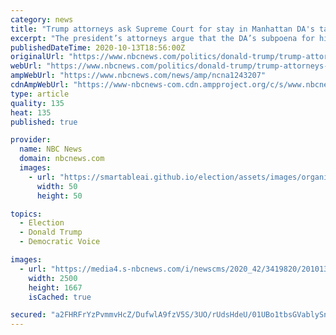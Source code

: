 ```yaml
---
category: news
title: "Trump attorneys ask Supreme Court for stay in Manhattan DA's tax case"
excerpt: "The president’s attorneys argue that the DA’s subpoena for his tax documents is 'overbroad' and lacks 'good faith.'"
publishedDateTime: 2020-10-13T18:56:00Z
originalUrl: "https://www.nbcnews.com/politics/donald-trump/trump-attorneys-ask-supreme-court-stay-manhattan-da-s-tax-n1243207"
webUrl: "https://www.nbcnews.com/politics/donald-trump/trump-attorneys-ask-supreme-court-stay-manhattan-da-s-tax-n1243207"
ampWebUrl: "https://www.nbcnews.com/news/amp/ncna1243207"
cdnAmpWebUrl: "https://www-nbcnews-com.cdn.ampproject.org/c/s/www.nbcnews.com/news/amp/ncna1243207"
type: article
quality: 135
heat: 135
published: true

provider:
  name: NBC News
  domain: nbcnews.com
  images:
    - url: "https://smartableai.github.io/election/assets/images/organizations/nbcnews.com-50x50.jpg"
      width: 50
      height: 50

topics:
  - Election
  - Donald Trump
  - Democratic Voice

images:
  - url: "https://media4.s-nbcnews.com/i/newscms/2020_42/3419820/201013-donald-trump-florida-jm-1413_ae797ea12ee1e8ec3d62f1ab8af6c82b.jpg"
    width: 2500
    height: 1667
    isCached: true

secured: "a2FHRFrYzPvmmvHcZ/DufwlA9fzV5S/3UO/rUdsHdeU/01UBo1tbsGVablySn0MEBGSO3nyCC+TLGaXnEYG5eOWjVaBwKFTzqYYlBRZyexkvTvqJawG5JgXRsL1Jl+Q/TgmSuSgVs3SxMcefE8Tt7iyk5P+8NUNUow8KHYomYif2rAMC42TgNNHB2wN4KpcKxy2owOO1Jlwp4JWxTDyTWwDjKmF7iRmLNkNNBycPrOZgL1bLAR/zVfkHuF94NRuYnGakFoDsMzm2Kws3kOLeOkIVHRZJIq1A23fWyrqW06lOHGjFCEcTu5rN8NqRfDqrwA1tebzzYFHVYfizNT5jhLFvdkSo4Mu2t3HCTcRa93w=;PWVXyVKQ2TsZBRD+EqOrfQ=="
---
```


